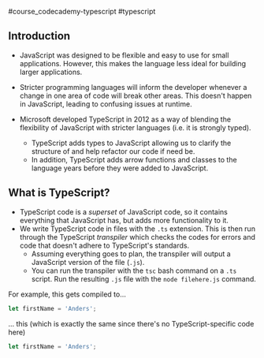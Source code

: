 #course_codecademy-typescript #typescript

## Introduction

- JavaScript was designed to be flexible and easy to use for small applications. However, this makes the language less ideal for building larger applications.
- Stricter programming languages will inform the developer whenever a change in one area of code will break other areas. This doesn't happen in JavaScript, leading to confusing issues at runtime.

- Microsoft developed TypeScript in 2012 as a way of blending the flexibility of JavaScript with stricter languages (i.e. it is strongly typed).
  - TypeScript adds types to JavaScript allowing us to clarify the structure of and help refactor our code if need be.
  - In addition, TypeScript adds arrow functions and classes to the language years before they were added to JavaScript.

## What is TypeScript?

- TypeScript code is a *superset* of JavaScript code, so it contains everything that JavaScript has, but adds more functionality to it.
- We write TypeScript code in files with the `.ts` extension. This is then run through the TypeScript *transpiler* which checks the codes for errors and code that doesn't adhere to TypeScript's standards.
  - Assuming everything goes to plan, the transpiler will output a JavaScript version of the file (`.js`).
  - You can run the transpiler with the `tsc` bash command on a `.ts` script. Run the resulting `.js` file with the `node filehere.js` command.

For example, this gets compiled to…

```ts
let firstName = 'Anders';
```

… this (which is exactly the same since there's no TypeScript-specific code here)

```js
let firstName = 'Anders';
```

